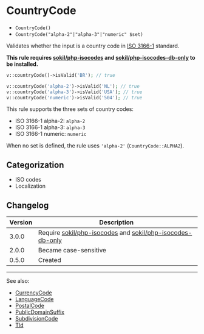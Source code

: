 # CountryCode

- `CountryCode()`
- `CountryCode("alpha-2"|"alpha-3"|"numeric" $set)`

Validates whether the input is a country code in [ISO 3166-1][] standard.

**This rule requires [sokil/php-isocodes][] and [sokil/php-isocodes-db-only][] to be installed.**

```php
v::countryCode()->isValid('BR'); // true

v::countryCode('alpha-2')->isValid('NL'); // true
v::countryCode('alpha-3')->isValid('USA'); // true
v::countryCode('numeric')->isValid('504'); // true
```

This rule supports the three sets of country codes:

- ISO 3166-1 alpha-2: `alpha-2`
- ISO 3166-1 alpha-3: `alpha-3`
- ISO 3166-1 numeric: `numeric`

When no set is defined, the rule uses `'alpha-2'` (`CountryCode::ALPHA2`).

## Categorization

- ISO codes
- Localization

## Changelog

Version | Description
--------|-------------
  3.0.0 | Require [sokil/php-isocodes][] and [sokil/php-isocodes-db-only][]
  2.0.0 | Became case-sensitive
  0.5.0 | Created

***
See also:

- [CurrencyCode](CurrencyCode.md)
- [LanguageCode](LanguageCode.md)
- [PostalCode](PostalCode.md)
- [PublicDomainSuffix](PublicDomainSuffix.md)
- [SubdivisionCode](SubdivisionCode.md)
- [Tld](Tld.md)

[ISO 3166-1]: https://wikipedia.org/wiki/ISO_3166-1
[sokil/php-isocodes]: https://github.com/sokil/php-isocodes
[sokil/php-isocodes-db-only]: https://github.com/sokil/php-isocodes-db-only

